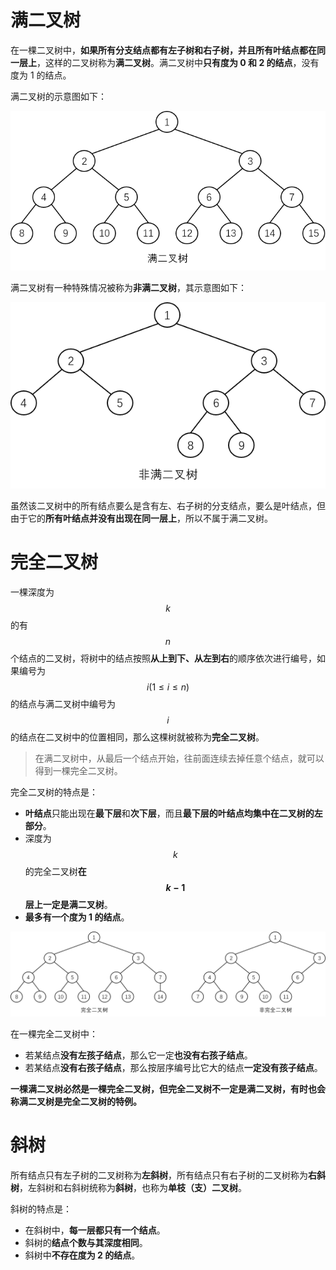 # 满二叉树

在一棵二叉树中，**如果所有分支结点都有左子树和右子树，并且所有叶结点都在同一层上**，这样的二叉树称为**满二叉树**。满二叉树中**只有度为 0 和 2 的结点**，没有度为 1 的结点。

满二叉树的示意图如下：

![](./images/满二叉树.png)

满二叉树有一种特殊情况被称为**非满二叉树**，其示意图如下：

![](./images/非满二叉树.png)

虽然该二叉树中的所有结点要么是含有左、右子树的分支结点，要么是叶结点，但由于它的**所有叶结点并没有出现在同一层上**，所以不属于满二叉树。

# 完全二叉树

一棵深度为 $$k$$ 的有 $$n$$ 个结点的二叉树，将树中的结点按照**从上到下、从左到右**的顺序依次进行编号，如果编号为 $$i(1{\leq}i{\leq}n)$$ 的结点与满二叉树中编号为 $$i$$ 的结点在二叉树中的位置相同，那么这棵树就被称为**完全二叉树**。

> 在满二叉树中，从最后一个结点开始，往前面连续去掉任意个结点，就可以得到一棵完全二叉树。

完全二叉树的特点是：

- **叶结点**只能出现在**最下层**和**次下层**，而且**最下层的叶结点均集中在二叉树的左部分**。
- 深度为 $$k$$ 的完全二叉树**在 $$k-1$$ 层上一定是满二叉树**。
- **最多有一个度为 1 的结点**。

![](./images/完全二叉树和非完全二叉树.png)

在一棵完全二叉树中：

- 若某结点**没有左孩子结点**，那么它一定**也没有右孩子结点**。
- 若某结点**没有右孩子结点**，那么按层序编号比它大的结点**一定没有孩子结点**。

**一棵满二叉树必然是一棵完全二叉树，但完全二叉树不一定是满二叉树，有时也会称满二叉树是完全二叉树的特例。**

# 斜树

所有结点只有左子树的二叉树称为**左斜树**，所有结点只有右子树的二叉树称为**右斜树**，左斜树和右斜树统称为**斜树**，也称为**单枝（支）二叉树**。

斜树的特点是：

- 在斜树中，**每一层都只有一个结点**。
- 斜树的**结点个数与其深度相同**。
- 斜树中**不存在度为 2 的结点**。